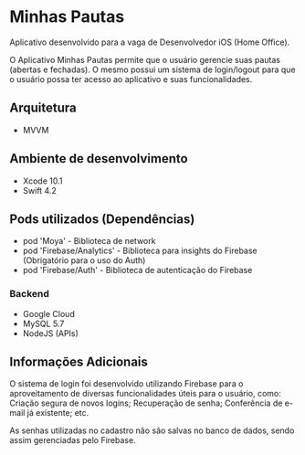 # Minhas Pautas

Aplicativo desenvolvido para a vaga de Desenvolvedor iOS (Home Office).

O Aplicativo Minhas Pautas permite que o usuário gerencie suas pautas (abertas e fechadas). O mesmo possui um sistema de login/logout para que o usuário possa ter acesso ao aplicativo e suas funcionalidades.

## Arquitetura
- MVVM

## Ambiente de desenvolvimento
- Xcode 10.1
- Swift 4.2

## Pods utilizados (Dependências)
- pod 'Moya' - Biblioteca de network
- pod 'Firebase/Analytics' - Biblioteca para insights do Firebase (Obrigatório para o uso do Auth)
- pod 'Firebase/Auth' - Biblioteca de autenticação do Firebase

### Backend
- Google Cloud
- MySQL 5.7
- NodeJS (APIs)

## Informações Adicionais
O sistema de login foi desenvolvido utilizando Firebase para o aproveitamento de diversas funcionalidades úteis para o usuário, como: Criação segura de novos logins; Recuperação de senha; Conferência de e-mail já existente; etc.

As senhas utilizadas no cadastro não são salvas no banco de dados, sendo assim gerenciadas pelo Firebase.
